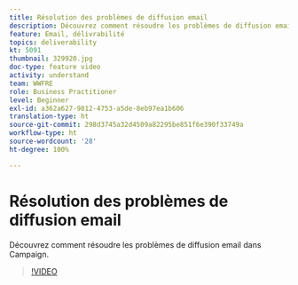 ```yaml
---
title: Résolution des problèmes de diffusion email
description: Découvrez comment résoudre les problèmes de diffusion email dans Campaign.
feature: Email, délivrabilité
topics: deliverability
kt: 5091
thumbnail: 329920.jpg
doc-type: feature video
activity: understand
team: WWFRE
role: Business Practitioner
level: Beginner
exl-id: a362a627-9812-4753-a5de-8eb97ea1b606
translation-type: ht
source-git-commit: 298d3745a32d4509a82295be851f6e390f33749a
workflow-type: ht
source-wordcount: '28'
ht-degree: 100%

---
```


# Résolution des problèmes de diffusion email

Découvrez comment résoudre les problèmes de diffusion email dans Campaign.

>[!VIDEO](https://video.tv.adobe.com/v/329920?quality=12)

